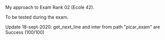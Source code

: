 My approach to Exam Rank 02 (Ecole 42). 

To be tested during the exam.

Update 18-sept-2020: get_next_line and inter from path "picar_exam" are Success (100/100)
